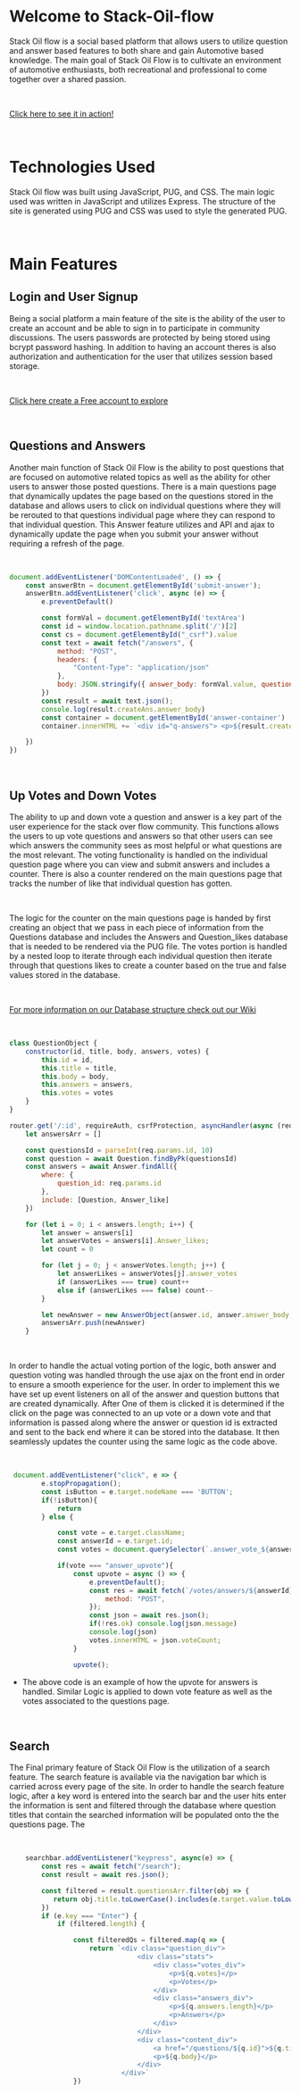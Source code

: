 # Welcome to Stack-Oil-flow

Stack Oil flow is a social based platform that allows users to utilize question and answer based features to both share and gain Automotive based knowledge. The main goal of Stack Oil Flow is to cultivate an environment  of automotive enthusiasts, both recreational and professional to come together over a shared passion.

<br>

[Click here to see it in action!](https://stack-oil-flow.herokuapp.com/)

<br>

# Technologies Used

Stack Oil flow was built using JavaScript, PUG, and CSS. The main logic used was written in JavaScript and utilizes Express. The structure of the site is generated using PUG and CSS was used to style the generated PUG.

<br>

# Main Features
## Login and User Signup

Being a social platform a main feature of the site is the ability of the user to create an account and be able to sign in to participate in community discussions. The users passwords are protected by being stored using bcrypt password hashing. In addition to having an account theres is also authorization and authentication for the user that utilizes session based storage.

<br>

[Click here create a Free account to explore](https://stack-oil-flow.herokuapp.com/users/new)

<br>

## Questions and Answers
Another main function of Stack Oil Flow is the ability to post questions that are focused on automotive related topics as well as the ability for other users to answer those posted questions. There is a main questions page that dynamically updates the page based on the questions stored in the database and allows users to click on individual questions where they will be rerouted to that questions individual page where they can respond to that individual question. This Answer feature utilizes and API and ajax to dynamically update the page when you submit your answer without requiring a refresh of the page.

<br>

```javascript
document.addEventListener('DOMContentLoaded', () => {
    const answerBtn = document.getElementById('submit-answer');
    answerBtn.addEventListener('click', async (e) => {
        e.preventDefault()

        const formVal = document.getElementById('textArea')
        const id = window.location.pathname.split('/')[2]
        const cs = document.getElementById("_csrf").value
        const text = await fetch("/answers", {
            method: "POST",
            headers: {
                "Content-Type": "application/json"
            },
            body: JSON.stringify({ answer_body: formVal.value, question_id: id, _csrf: cs }, formVal.value = "")
        })
        const result = await text.json();
        console.log(result.createAns.answer_body)
        const container = document.getElementById('answer-container')
        container.innerHTML += `<div id="q-answers"> <p>${result.createAns.answer_body}</p></div>`

    })
})
```

<br>

## Up Votes and Down Votes
The ability to up and down vote a question and answer is a key part of the user experience for the stack over flow community. This functions allows the users to up vote questions and answers so that other users can see which answers the community sees as most helpful or what questions are the most relevant. The voting functionality is handled on the individual question page where you can view and submit answers and includes a counter. There is also a counter rendered on the main questions page that tracks the number of like that individual question has gotten.


<br>

The logic for the counter on the main questions page is handed by first creating an object that we pass in each piece of information from the Questions database and includes the Answers and Question_likes database that is needed to be rendered via the PUG file. The votes portion is handled by a nested loop to iterate through each individual question then iterate through that questions likes to create a counter based on the true and false values stored in the database.

<br>

[For more information on our Database structure check out our Wiki](https://github.com/tswieser/stack-Oilflow/wiki/Database-Schema)

<br>

```javascript
class QuestionObject {
    constructor(id, title, body, answers, votes) {
        this.id = id,
        this.title = title,
        this.body = body,
        this.answers = answers,
        this.votes = votes
    }
}

router.get('/:id', requireAuth, csrfProtection, asyncHandler(async (req, res) => {
    let answersArr = []

    const questionsId = parseInt(req.params.id, 10)
    const question = await Question.findByPk(questionsId)
    const answers = await Answer.findAll({
        where: {
            question_id: req.params.id
        },
        include: [Question, Answer_like]
    })

    for (let i = 0; i < answers.length; i++) {
        let answer = answers[i]
        let answerVotes = answers[i].Answer_likes;
        let count = 0

        for (let j = 0; j < answerVotes.length; j++) {
            let answerLikes = answerVotes[j].answer_votes
            if (answerLikes === true) count++
            else if (answerLikes === false) count--
        }

        let newAnswer = new AnswerObject(answer.id, answer.answer_body, answer.user_id, count)
        answersArr.push(newAnswer)
    }

```
<br>

In order to handle the actual voting portion of the logic, both answer and question voting was handled through the use ajax on the front end in order to ensure a smooth experience for the user. In order to implement this we have set up event listeners on all of the answer and question buttons that are created dynamically. After One of them is clicked it is determined if the click on the page was connected to an up vote or a down vote and that information is passed along where the answer or question id is extracted and sent to the back end where it can be stored into the database. It then seamlessly updates the counter using the same logic as the code above.

<br>

```javascript
 document.addEventListener("click", e => {
        e.stopPropagation();
        const isButton = e.target.nodeName === 'BUTTON';
        if(!isButton){
            return
        } else {

            const vote = e.target.className;
            const answerId = e.target.id;
            const votes = document.querySelector(`.answer_vote_${answerId}`);

            if(vote === "answer_upvote"){
                const upvote = async () => {
                    e.preventDefault();
                    const res = await fetch(`/votes/answers/${answerId}/upvote`, {
                        method: "POST",
                    });
                    const json = await res.json();
                    if(!res.ok) console.log(json.message)
                    console.log(json)
                    votes.innerHTML = json.voteCount;
                }

                upvote();
```
* The above code is an example of how the upvote for answers is handled. Similar Logic is applied to down vote feature as well as the votes associated to the questions page.

<br>

## Search
The Final primary feature of Stack Oil Flow is the utilization of a search feature. The search feature is available via the navigation bar which is carried across every page of the site. In order to handle the search feature logic, after a key word is entered into the search bar and the user hits enter the information is sent and filtered through the database where question titles that contain the searched information will be populated onto the the questions page. The

<br>

```javascript
    searchbar.addEventListener("keypress", async(e) => {
        const res = await fetch("/search");
        const result = await res.json();

        const filtered = result.questionsArr.filter(obj => {
           return obj.title.toLowerCase().includes(e.target.value.toLowerCase())
        })
        if (e.key === "Enter") {
            if (filtered.length) {

                const filteredQs = filtered.map(q => {
                    return `<div class="question_div">
                                <div class="stats">
                                    <div class="votes_div">
                                        <p>${q.votes}</p>
                                        <p>Votes</p>
                                    </div>
                                    <div class="answers_div">
                                        <p>${q.answers.length}</p>
                                        <p>Answers</p>
                                    </div>
                                </div>
                                <div class="content_div">
                                    <a href="/questions/${q.id}">${q.title}</a>
                                    <p>${q.body}</p>
                                </div>
                            </div>`
                })
```
